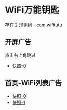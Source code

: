 # WiFi万能钥匙

存在 2 规则组 - [com.wifitutu](/src/apps/com.wifitutu.ts)

## 开屏广告

点击右上角跳过

- [快照-0](https://gkd-kit.gitee.io/import/12992451)

## 首页-WiFi列表广告

- [快照-0](https://gkd-kit.gitee.io/import/13233916)
- [快照-1](https://gkd-kit.gitee.io/import/13234048)
